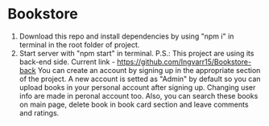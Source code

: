 # Bookstore

1. Download this repo and install dependencies by using "npm i" in terminal in the root folder of project.
2. Start server with "npm start" in terminal.
   P.S.: This project are using its back-end side. Current link - https://github.com/Ingvarr15/Bookstore-back
You can create an account by signing up in the appropriate section of the project. A new account is setted as "Admin" by default so you can upload books in your personal account after signing up. Changing user info are made in peronal account too. Also, you can search these books on main page, delete book in book card section and leave comments and ratings.
